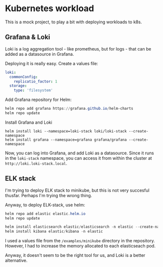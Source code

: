 # Kubernetes workload 

This is a mock project, to play a bit with deploying workloads to k8s. 

## Grafana & Loki 

Loki is a log aggregation tool - like prometheus, but for logs - that can be added as a datasource in Grafana. 

Deploying it is really easy. Create a values file: 

```yaml 
loki: 
  commonConfig: 
    replicatio_factor: 1
  storage: 
    type: 'filesystem' 
``` 

Add Grafana repository for Helm: 

```powershell 
helm repo add grafana https://grafana.github.io/helm-charts
helm repo update 
``` 

Install Grafana and Loki 
``` 
helm install loki --namespace=loki-stack loki/loki-stack --create-namespace
helm install grafana --namespace=grafana grafana/grafana --create-namespace
```

Now, you can log into Grafana, and add Loki as a datasource. Since it runs in the `loki-stack` namespace, you can access it from within the cluster at `http://loki.loki-stack.local`. 

## ELK stack 

I'm trying to deploy ELK stack to minikube, but this is not very succesful thusfar. Perhaps I'm trying the wrong thing. 

Anyway, to deploy ELK-stack, use helm: 

```powershell
helm repo add elastic elastic.helm.io 
helm repo update 

helm install elasticsearch elastic/elasticsearch -n elastic --create-namespace -f values.yml 
helm install kibana elastic/kibana -n elastic
```

I used a values file from the `/examples/minikube` directory in the repository. However, I had to increase the memory allocated to each elasticseach pod. 

Anyway, it doesn't seem to be the right tool for us, and Loki is a better alternative. 

